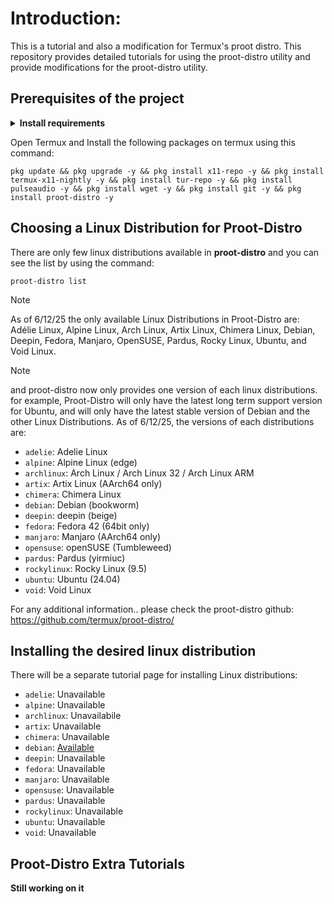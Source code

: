 # Introduction:
This is a tutorial and also a modification for Termux's proot distro. This repository provides detailed tutorials for using the proot-distro utility and provide modifications for the proot-distro utility.

## Prerequisites of the project
<details><strong><summary>Install requirements</strong></summary>
 
> It is highly encouraged that you download the prerequisites in Github.
 1. <a href="https://github.com/termux/termux-app/releases">Termux</a><br>
 2. <a href="https://github.com/termux/termux-x11/releases">Termux:X11</a><br><hr>
</details>

Open Termux and Install the following packages on termux using this command:
  
```
pkg update && pkg upgrade -y && pkg install x11-repo -y && pkg install termux-x11-nightly -y && pkg install tur-repo -y && pkg install pulseaudio -y && pkg install wget -y && pkg install git -y && pkg install proot-distro -y
```

## Choosing a Linux Distribution for Proot-Distro
There are only few linux distributions available in <strong>proot-distro</strong> and you can see the list by using the command:

```
proot-distro list
```

> [!NOTE]
> As of 6/12/25 the only available Linux Distributions in Proot-Distro are: Adélie Linux, Alpine Linux, Arch Linux, Artix Linux, Chimera Linux, Debian, Deepin, Fedora, Manjaro, OpenSUSE, Pardus, Rocky Linux, Ubuntu, and Void Linux.

> [!NOTE]
> and proot-distro now only provides one version of each linux distributions. for example, Proot-Distro will only have the latest long term support version for Ubuntu, and will only have the latest stable version of Debian and the other Linux Distributions.
> As of 6/12/25, the versions of each distributions are:
> * `adelie`: Adelie Linux
> * `alpine`: Alpine Linux (edge)
> * `archlinux`: Arch Linux / Arch Linux 32 / Arch Linux ARM
> * `artix`: Artix Linux (AArch64 only)
> * `chimera`: Chimera Linux
> * `debian`: Debian (bookworm)
> * `deepin`: deepin (beige)
> * `fedora`: Fedora 42 (64bit only)
> * `manjaro`: Manjaro (AArch64 only)
> * `opensuse`: openSUSE (Tumbleweed)
> * `pardus`: Pardus (yirmiuc)
> * `rockylinux`: Rocky Linux (9.5)
> * `ubuntu`: Ubuntu (24.04)
> * `void`: Void Linux

For any additional information.. please check the proot-distro github: https://github.com/termux/proot-distro/

## Installing the desired linux distribution
There will be a separate tutorial page for installing Linux distributions:
* `adelie`: Unavailable 
* `alpine`: Unavailable
* `archlinux`: Unavailabile
* `artix`: Unavailable
* `chimera`: Unavailable
* `debian`: <a href="/distro-tutorial/debian.md/">Available</a>
* `deepin`: Unavailable
* `fedora`: Unavailable 
* `manjaro`: Unavailable
* `opensuse`: Unavailable
* `pardus`: Unavailable
* `rockylinux`: Unavailable
* `ubuntu`: Unavailable
* `void`: Unavailable

## Proot-Distro Extra Tutorials
**Still working on it**
